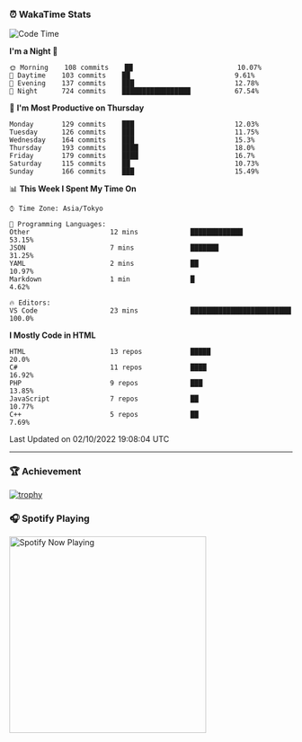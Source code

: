 ### ⏰ WakaTime Stats


<!--START_SECTION:waka-->
![Code Time](http://img.shields.io/badge/Code%20Time-496%20hrs%2017%20mins-blue)

**I'm a Night 🦉** 

```text
🌞 Morning    108 commits    ██                          10.07% 
🌆 Daytime    103 commits    ██                          9.61% 
🌃 Evening    137 commits    ███                         12.78% 
🌙 Night      724 commits    █████████████████           67.54%

```
📅 **I'm Most Productive on Thursday** 

```text
Monday       129 commits    ███                         12.03% 
Tuesday      126 commits    ███                         11.75% 
Wednesday    164 commits    ███                         15.3% 
Thursday     193 commits    ████                        18.0% 
Friday       179 commits    ████                        16.7% 
Saturday     115 commits    ██                          10.73% 
Sunday       166 commits    ███                         15.49%

```


📊 **This Week I Spent My Time On** 

```text
⌚︎ Time Zone: Asia/Tokyo

💬 Programming Languages: 
Other                    12 mins             █████████████               53.15% 
JSON                     7 mins              ███████                     31.25% 
YAML                     2 mins              ██                          10.97% 
Markdown                 1 min               █                           4.62%

🔥 Editors: 
VS Code                  23 mins             █████████████████████████   100.0%

```

**I Mostly Code in HTML** 

```text
HTML                     13 repos            █████                       20.0% 
C#                       11 repos            ████                        16.92% 
PHP                      9 repos             ███                         13.85% 
JavaScript               7 repos             ██                          10.77% 
C++                      5 repos             ██                          7.69%

```



 Last Updated on 02/10/2022 19:08:04 UTC
<!--END_SECTION:waka-->

---

### 🏆 Achievement

[![trophy](https://github-profile-trophy.vercel.app/?username=Slime-hatena&theme=flat&no-bg=true&no-frame=true&column=8)](https://github.com/ryo-ma/github-profile-trophy)

### 🎧 Spotify Playing

[<img src="https://spotify-now-playing-slime-hatena.vercel.app/api/spotify-playing" alt="Spotify Now Playing" width="350" />](https://open.spotify.com/user/slime_hatena)

<!--
**Slime-hatena/Slime-hatena** is a ✨ _special_ ✨ repository because its `README.md` (this file) appears on your GitHub profile.

Here are some ideas to get you started:

- 🔭 I’m currently working on ...
- 🌱 I’m currently learning ...
- 👯 I’m looking to collaborate on ...
- 🤔 I’m looking for help with ...
- 💬 Ask me about ...
- 📫 How to reach me: ...
- 😄 Pronouns: ...
- ⚡ Fun fact: ...
-->

